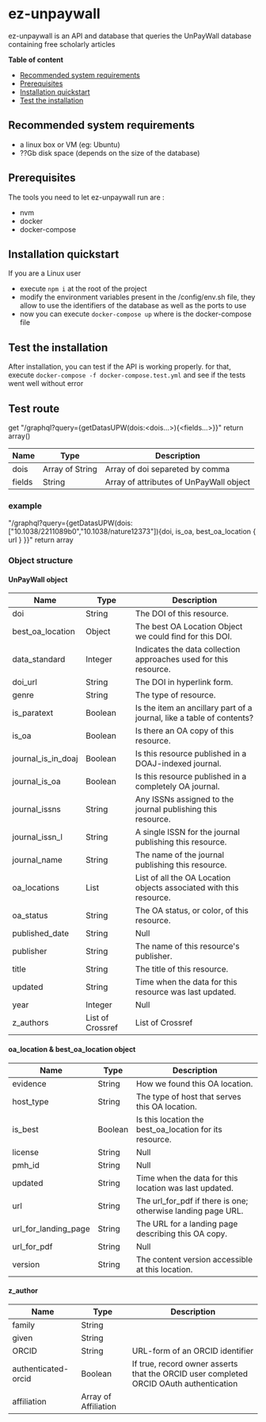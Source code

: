 # ez-unpaywall #

ez-unpaywall is an API and database that queries the UnPayWall database containing free scholarly articles

**Table of content**
- [Recommended system requirements](#recommended-system-requirements)
- [Prerequisites](#prerequisites)
- [Installation quickstart](#installation-quickstart)
- [Test the installation](#test-the-installation)

## Recommended system requirements ##

- a linux box or VM (eg: Ubuntu)
- ??Gb disk space (depends on the size of the database)

## Prerequisites ##

The tools you need to let ez-unpaywall run are :
* nvm
* docker
* docker-compose

## Installation quickstart ##

If you are a Linux user
- execute ```npm i``` at the root of the project
- modify the environment variables present in the /config/env.sh file, they allow to use the identifiers of the database as well as the ports to use
- now you can execute ```docker-compose up``` where is the docker-compose file

## Test the installation ##

After installation, you can test if the API is working properly. for that, execute ```docker-compose -f docker-compose.test.yml``` and see if the tests went well without error

## Test route ##

get "/graphql?query={getDatasUPW(dois:<dois...>){<fields...>}}"
return array()


| Name | Type | Description |
| --- | --- | --- |
| dois | Array of String | Array of doi separeted by comma |
| fields | String | Array of attributes of UnPayWall object |

### example ###

"/graphql?query={getDatasUPW(dois:["10.1038/2211089b0","10.1038/nature12373"]){doi, is_oa, best_oa_location { url } }}"
return array

### Object structure ###

#### UnPayWall object ####

| Name | Type | Description |
| --- | --- | --- |
| doi | String | The DOI of this resource. |
| best_oa_location | Object | The best OA Location Object we could find for this DOI. |
| data_standard | Integer | Indicates the data collection approaches used for this resource. |
| doi_url | String | The DOI in hyperlink form. |
| genre | String | The type of resource. |
| is_paratext | Boolean | Is the item an ancillary part of a journal, like a table of contents? |
| is_oa | Boolean | Is there an OA copy of this resource. |
| journal_is_in_doaj | Boolean | Is this resource published in a DOAJ-indexed journal. |
| journal_is_oa | Boolean | Is this resource published in a completely OA journal. |
| journal_issns | String | Any ISSNs assigned to the journal publishing this resource. |
| journal_issn_l | String | A single ISSN for the journal publishing this resource. |
| journal_name | String | The name of the journal publishing this resource. |
| oa_locations | List | List of all the OA Location objects associated with this resource. |
| oa_status | String | The OA status, or color, of this resource. |
| published_date | String|Null | The date this resource was published. |
| publisher | String | The name of this resource's publisher. |
| title | String | The title of this resource. |
| updated | String | Time when the data for this resource was last updated. |
| year | Integer|Null | The year this resource was published. |
| z_authors | List of Crossref | List of Crossref |

#### oa_location & best_oa_location object ####

| Name | Type | Description |
| --- | --- | --- |
| evidence | String | How we found this OA location. |
| host_type | String | The type of host that serves this OA location. |
| is_best | Boolean | Is this location the best_oa_location for its resource.	 |
| license | String|Null | The license under which this copy is published. |
| pmh_id | String|Null | OAI-PMH endpoint where we found this location. |
| updated | String | Time when the data for this location was last updated. |
| url | String | The url_for_pdf if there is one; otherwise landing page URL. |
| url_for_landing_page | String | The URL for a landing page describing this OA copy. |
| url_for_pdf | String|Null | The URL with a PDF version of this OA copy. |
| version | String | The content version accessible at this location. |

#### z_author ####
| Name | Type | Description |
| --- | --- | --- |
| family | String | |
| given | String | |
| ORCID | String | URL-form of an ORCID identifier |
| authenticated-orcid | Boolean | If true, record owner asserts that the ORCID user completed ORCID OAuth authentication |
| affiliation | Array of Affiliation |  |

